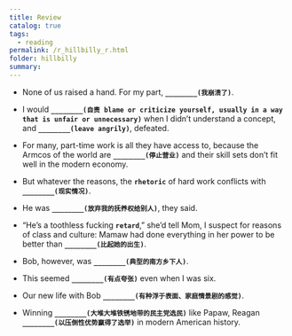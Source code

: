 ```yaml
---
title: Review
catalog: true
tags: 
  - reading
permalink: /r_hillbilly_r.html
folder: hillbilly
summary: 
---
```



- None of us raised a hand. For my part, <b data-toggle="tooltip" data-original-title="{{site.data.answers.hill_d_4b_w1}}">`________(我崩溃了)`</b>.

- I would <b data-toggle="tooltip" data-original-title="{{site.data.answers.hill_d_4b_y1}}">`________(自责 blame or criticize yourself, usually in a way that is unfair or unnecessary)`</b> when I didn’t understand a concept, and <b data-toggle="tooltip" data-original-title="{{site.data.answers.hill_d_4b_y2}}">`________(leave angrily)`</b>, defeated.

- For many, part-time work is all they have access to, because the Armcos of the world are <b data-toggle="tooltip" data-original-title="{{site.data.answers.hill_d_4b_s1}}">`________(停止营业)`</b> and their skill sets don’t fit well in the modern economy.

- But whatever the reasons, the <b data-toggle="tooltip" data-original-title="{{site.data.glossary.rhetoric}}">`rhetoric`</b> of hard work conflicts with <b data-toggle="tooltip" data-original-title="{{site.data.answers.hill_d_4b_t1}}">`________(现实情况)`</b>.

- He was <b data-toggle="tooltip" data-original-title="{{site.data.answers.hill_d_5_a1}}">`________(放弃我的抚养权给别人)`</b>, they said.

- “He’s a toothless fucking <b data-toggle="tooltip" data-original-title="{{site.data.glossary.retard}}">`retard`</b>,” she’d tell Mom, I suspect for reasons of class and culture: Mamaw had done everything in her power to be better than <b data-toggle="tooltip" data-original-title="{{site.data.answers.hill_d_5_c1}}">`________(比起她的出生)`</b>.

- Bob, however, was <b data-toggle="tooltip" data-original-title="{{site.data.answers.hill_d_5_e1}}">`________(典型的南方乡下人)`</b>.

- This seemed <b data-toggle="tooltip" data-original-title="{{site.data.answers.hill_d_5_h1}}">`________(有点夸张)`</b> even when I was six.

- Our new life with Bob <b data-toggle="tooltip" data-original-title="{{site.data.answers.hill_d_5_i1}}">`________(有种浮于表面、家庭情景剧的感觉)`</b>.

- Winning <b data-toggle="tooltip" data-original-title="{{site.data.answers.hill_d_3c_r1}}">`________(大堆大堆铁锈地带的民主党选民)`</b> like Papaw, Reagan <b data-toggle="tooltip" data-original-title="{{site.data.answers.hill_d_3c_r2}}">`________(以压倒性优势赢得了选举)`</b> in modern American history. 